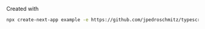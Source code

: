 Created with

```bash
npx create-next-app example -e https://github.com/jpedroschmitz/typescript-nextjs-starter
```
